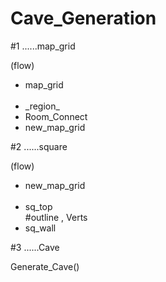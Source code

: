 <h1>Cave_Generation</h1>


#1 ......map_grid

(flow)
 
  <ul>
  <li>map_grid</li>
  <br/>
  <li>_region_</li>
  <li>Room_Connect</li>
  <li>new_map_grid</li>
  </ul>
  
#2 ......square

(flow)

  <ul>
  <li>new_map_grid</li>
  <br/>
  <li>sq_top</li>
  #outline <int> , Verts <v3>
  <li>sq_wall</li>
  </ul>
  
#3 ......Cave

Generate_Cave()

